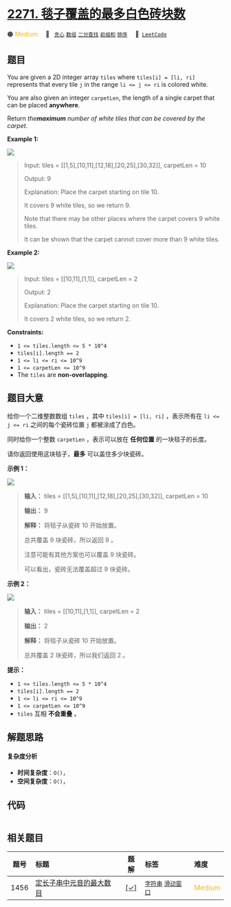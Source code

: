 # [2271. 毯子覆盖的最多白色砖块数](https://leetcode.com/problems/maximum-white-tiles-covered-by-a-carpet)

🟠 <font color=#ffb800>Medium</font>&emsp; 🔖&ensp; [`贪心`](/tag/greedy.md) [`数组`](/tag/array.md) [`二分查找`](/tag/binary-search.md) [`前缀和`](/tag/prefix-sum.md) [`排序`](/tag/sorting.md)&emsp; 🔗&ensp;[`LeetCode`](https://leetcode.com/problems/maximum-white-tiles-covered-by-a-carpet)

## 题目

You are given a 2D integer array `tiles` where `tiles[i] = [li, ri]`
represents that every tile `j` in the range `li <= j <= ri` is colored white.

You are also given an integer `carpetLen`, the length of a single carpet that
can be placed **anywhere**.

Return _the**maximum** number of white tiles that can be covered by the
carpet_.



**Example 1:**

![](https://assets.leetcode.com/uploads/2022/03/25/example1drawio3.png)

> Input: tiles = [[1,5],[10,11],[12,18],[20,25],[30,32]], carpetLen = 10
> 
> Output: 9
> 
> Explanation: Place the carpet starting on tile 10. 
> 
> It covers 9 white tiles, so we return 9.
> 
> Note that there may be other places where the carpet covers 9 white tiles.
> 
> It can be shown that the carpet cannot cover more than 9 white tiles.

**Example 2:**

![](https://assets.leetcode.com/uploads/2022/03/24/example2drawio.png)

> Input: tiles = [[10,11],[1,1]], carpetLen = 2
> 
> Output: 2
> 
> Explanation: Place the carpet starting on tile 10. 
> 
> It covers 2 white tiles, so we return 2.

**Constraints:**

  * `1 <= tiles.length <= 5 * 10^4`
  * `tiles[i].length == 2`
  * `1 <= li <= ri <= 10^9`
  * `1 <= carpetLen <= 10^9`
  * The `tiles` are **non-overlapping**.


## 题目大意

给你一个二维整数数组 `tiles` ，其中 `tiles[i] = [li, ri]` ，表示所有在 `li <= j <= ri` 之间的每个瓷砖位置
`j` 都被涂成了白色。

同时给你一个整数 `carpetLen` ，表示可以放在 **任何位置**  的一块毯子的长度。

请你返回使用这块毯子，**最多**  可以盖住多少块瓷砖。



**示例 1：**

![](https://assets.leetcode.com/uploads/2022/03/25/example1drawio3.png)

> 
> 
> 
> 
> 
> **输入：** tiles = [[1,5],[10,11],[12,18],[20,25],[30,32]], carpetLen = 10
> 
> **输出：** 9
> 
> **解释：** 将毯子从瓷砖 10 开始放置。
> 
> 总共覆盖 9 块瓷砖，所以返回 9 。
> 
> 注意可能有其他方案也可以覆盖 9 块瓷砖。
> 
> 可以看出，瓷砖无法覆盖超过 9 块瓷砖。
> 
> 

**示例 2：**

![](https://assets.leetcode.com/uploads/2022/03/24/example2drawio.png)

> 
> 
> 
> 
> 
> **输入：** tiles = [[10,11],[1,1]], carpetLen = 2
> 
> **输出：** 2
> 
> **解释：** 将毯子从瓷砖 10 开始放置。
> 
> 总共覆盖 2 块瓷砖，所以我们返回 2 。
> 
> 



**提示：**

  * `1 <= tiles.length <= 5 * 10^4`
  * `tiles[i].length == 2`
  * `1 <= li <= ri <= 10^9`
  * `1 <= carpetLen <= 10^9`
  * `tiles` 互相 **不会重叠**  。


## 解题思路

#### 复杂度分析

- **时间复杂度**：`O()`，
- **空间复杂度**：`O()`，

## 代码

```javascript

```

## 相关题目

<!-- prettier-ignore -->
| 题号 | 标题 | 题解 | 标签 | 难度 |
| :------: | :------ | :------: | :------ | :------ |
| 1456 | [定长子串中元音的最大数目](https://leetcode.com/problems/maximum-number-of-vowels-in-a-substring-of-given-length) | [[✓]](/problem/1456.md) |  [`字符串`](/tag/string.md) [`滑动窗口`](/tag/sliding-window.md) | <font color=#ffb800>Medium</font> |